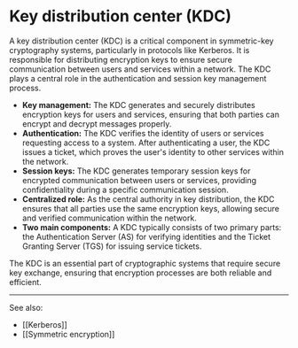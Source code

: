 
# Key distribution center (KDC)

A key distribution center (KDC) is a critical component in symmetric-key cryptography systems, particularly in protocols like Kerberos. It is responsible for distributing encryption keys to ensure secure communication between users and services within a network. The KDC plays a central role in the authentication and session key management process.

- **Key management:** The KDC generates and securely distributes encryption keys for users and services, ensuring that both parties can encrypt and decrypt messages properly.
- **Authentication:** The KDC verifies the identity of users or services requesting access to a system. After authenticating a user, the KDC issues a ticket, which proves the user's identity to other services within the network.
- **Session keys:** The KDC generates temporary session keys for encrypted communication between users or services, providing confidentiality during a specific communication session.
- **Centralized role:** As the central authority in key distribution, the KDC ensures that all parties use the same encryption keys, allowing secure and verified communication within the network.
- **Two main components:** A KDC typically consists of two primary parts: the Authentication Server (AS) for verifying identities and the Ticket Granting Server (TGS) for issuing service tickets.

The KDC is an essential part of cryptographic systems that require secure key exchange, ensuring that encryption processes are both reliable and efficient.

---

See also:

- [[Kerberos]]
- [[Symmetric encryption]]